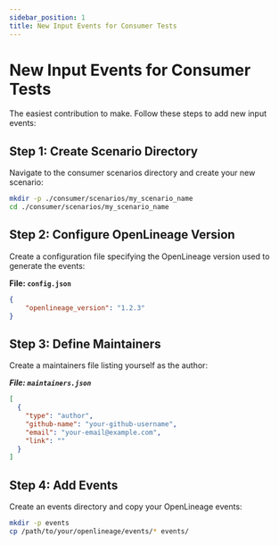 ```yaml
---
sidebar_position: 1
title: New Input Events for Consumer Tests
---
```


# New Input Events for Consumer Tests

The easiest contribution to make. Follow these steps to add new input events:

## Step 1: Create Scenario Directory
Navigate to the consumer scenarios directory and create your new scenario:

```bash
mkdir -p ./consumer/scenarios/my_scenario_name
cd ./consumer/scenarios/my_scenario_name
```

## Step 2: Configure OpenLineage Version
Create a configuration file specifying the OpenLineage version used to generate the events:

**File: `config.json`**
```json
{
    "openlineage_version": "1.2.3"
}
```

## Step 3: Define Maintainers
Create a maintainers file listing yourself as the author:

***File: `maintainers.json`***

```json
[
  {
    "type": "author",
    "github-name": "your-github-username",
    "email": "your-email@example.com",
    "link": ""
  }
]
```


## Step 4: Add Events
Create an events directory and copy your OpenLineage events:

```bash
mkdir -p events
cp /path/to/your/openlineage/events/* events/
```

